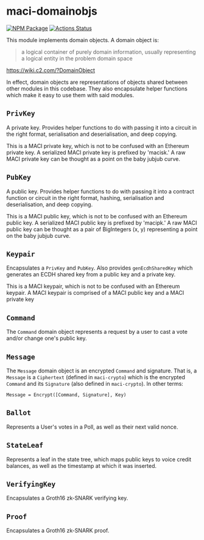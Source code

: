 # maci-domainobjs

[![NPM Package][domainobjs-npm-badge]][domainobjs-npm-link]
[![Actions Status][domainobjs-actions-badge]][domainobjs-actions-link]

This module implements domain objects. A domain object is:

> a logical container of purely domain information, usually representing a
> logical entity in the problem domain space

https://wiki.c2.com/?DomainObject

In effect, domain objects are representations of objects shared between other
modules in this codebase. They also encapsulate helper functions which make it
easy to use them with said modules.

## `PrivKey`

A private key. Provides helper functions to do with passing it into a circuit
in the right format, serialisation and deserialisation, and deep copying.

This is a MACI private key, which is not to be confused with an Ethereum private key.
A serialized MACI private key is prefixed by 'macisk.'
A raw MACI private key can be thought as a point on the baby jubjub curve.

## `PubKey`

A public key. Provides helper functions to do with passing it into a contract
function or circuit in the right format, hashing, serialisation and
deserialisation, and deep copying.

This is a MACI public key, which is not to be confused with an Ethereum public key. A serialized MACI public key is prefixed by 'macipk.' A raw MACI public key can be thought as a pair of BigIntegers (x, y) representing a point on the baby jubjub curve.

## `Keypair`

Encapsulates a `PrivKey` and `PubKey`. Also provides `genEcdhSharedKey` which
generates an ECDH shared key from a public key and a private key.

This is a MACI keypair, which is not to be confused with an Ethereum keypair.
A MACI keypair is comprised of a MACI public key and a MACI private key

## `Command`

The `Command` domain object represents a request by a user to cast a vote
and/or change one's public key.

## `Message`

The `Message` domain object is an encrypted `Command` and signature. That is, a
`Message` is a `Ciphertext` (defined in `maci-crypto`)
which is the encrypted `Command` and its `Signature` (also defined in
`maci-crypto`). In other terms:

```
Message = Encrypt([Command, Signature], Key)
```

## `Ballot`

Represents a User's votes in a Poll, as well as their next valid nonce.

## `StateLeaf`

Represents a leaf in the state tree, which maps public keys to voice credit
balances, as well as the timestamp at which it was inserted.

## `VerifyingKey`

Encapsulates a Groth16 zk-SNARK verifying key.

## `Proof`

Encapsulates a Groth16 zk-SNARK proof.

[domainobjs-npm-badge]: https://img.shields.io/npm/v/maci-domainobjs.svg
[domainobjs-npm-link]: https://www.npmjs.com/package/maci-domainobjs
[domainobjs-actions-badge]: https://github.com/privacy-scaling-explorations/maci/actions/workflows/domainobjs-build.yml/badge.svg
[domainobjs-actions-link]: https://github.com/privacy-scaling-explorations/maci/actions?query=workflow%3Adomainobjs
